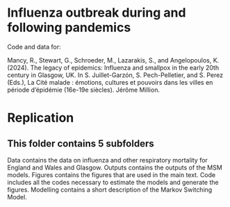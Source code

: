 # Influenza outbreak during and following pandemics

Code and data for:

Mancy, R., Stewart, G., Schroeder, M., Lazarakis, S., and Angelopoulos, K. (2024). The legacy of epidemics: Influenza and smallpox in the early 20th century in Glasgow, UK. In S. Juillet-Garzón, S. Pech-Pelletier, and S. Perez (Eds.), La Cité malade : émotions, cultures et pouvoirs dans les villes en période d’épidémie (16e-19e siècles). Jérôme Million.

# Replication

## This folder contains 5 subfolders

Data contains the data on influenza and other respiratory mortality for England and Wales and Glasgow.
Outputs contains the outputs of the MSM models.
Figures contains the figures that are used in the main text.
Code includes all the codes necessary to estimate the models and generate the figures.
Modelling contains a short description of the Markov Switching Model. 

